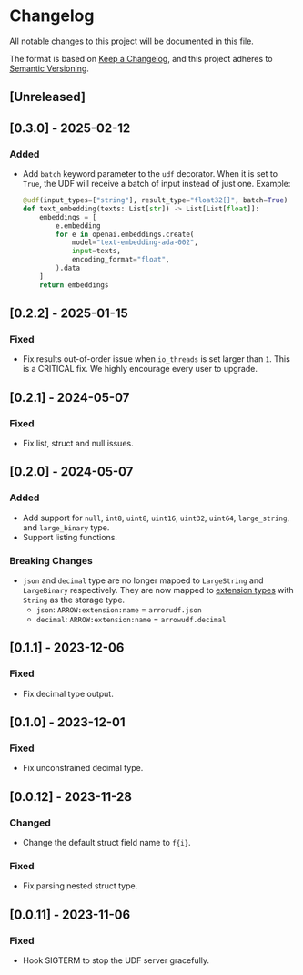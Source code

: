 # Changelog

All notable changes to this project will be documented in this file.

The format is based on [Keep a Changelog](https://keepachangelog.com/en/1.0.0/),
and this project adheres to [Semantic Versioning](https://semver.org/spec/v2.0.0.html).

## [Unreleased]

## [0.3.0] - 2025-02-12

### Added

- Add `batch` keyword parameter to the `udf` decorator. When it is set to `True`, the UDF will receive a batch of input instead of just one. Example:
    ```py
    @udf(input_types=["string"], result_type="float32[]", batch=True)
    def text_embedding(texts: List[str]) -> List[List[float]]:
        embeddings = [
            e.embedding
            for e in openai.embeddings.create(
                model="text-embedding-ada-002",
                input=texts,
                encoding_format="float",
            ).data
        ]
        return embeddings
    ```

## [0.2.2] - 2025-01-15

### Fixed

- Fix results out-of-order issue when `io_threads` is set larger than `1`. This is a CRITICAL fix. We highly encourage every user to upgrade.

## [0.2.1] - 2024-05-07

### Fixed

- Fix list, struct and null issues.

## [0.2.0] - 2024-05-07

### Added

- Add support for `null`, `int8`, `uint8`, `uint16`, `uint32`, `uint64`, `large_string`, and `large_binary` type.
- Support listing functions.

### Breaking Changes

- `json` and `decimal` type are no longer mapped to `LargeString` and `LargeBinary` respectively. They are now mapped to [extension types](https://arrow.apache.org/docs/format/Columnar.html#format-metadata-extension-types) with `String` as the storage type.
    - `json`: `ARROW:extension:name` = `arrorudf.json`
    - `decimal`: `ARROW:extension:name` = `arrowudf.decimal`

## [0.1.1] - 2023-12-06

### Fixed

- Fix decimal type output.

## [0.1.0] - 2023-12-01

### Fixed

- Fix unconstrained decimal type.

## [0.0.12] - 2023-11-28

### Changed

- Change the default struct field name to `f{i}`.

### Fixed

- Fix parsing nested struct type.


## [0.0.11] - 2023-11-06

### Fixed

- Hook SIGTERM to stop the UDF server gracefully.
